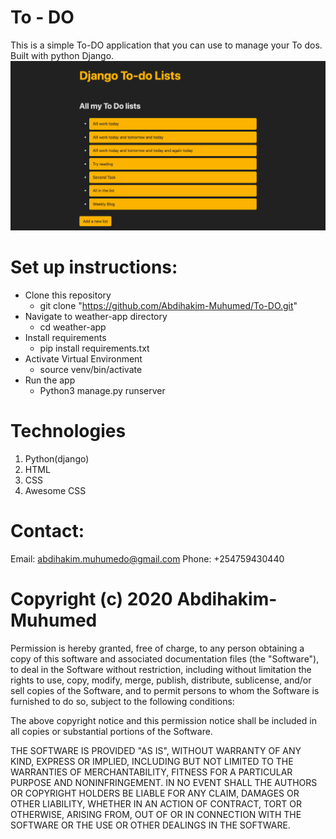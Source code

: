 # To - DO
This is a simple To-DO application that you can use to manage your To dos. Built with python Django.
![Preview](images/To-Do.png)
# Set up instructions:
- Clone this repository
    - git clone "https://github.com/Abdihakim-Muhumed/To-DO.git"
- Navigate to weather-app directory
    - cd weather-app
- Install requirements
    - pip install requirements.txt
- Activate Virtual Environment
    - source venv/bin/activate
- Run the app
    - Python3 manage.py runserver

# Technologies
 1. Python(django)
 2. HTML
 3. CSS
 4. Awesome CSS
 # Contact:

 Email: abdihakim.muhumedo@gmail.com 
 Phone: +254759430440

 # Copyright (c) 2020 Abdihakim-Muhumed

 Permission is hereby granted, free of charge, to any person obtaining a copy of this software and associated documentation files (the "Software"), to deal in the Software without restriction, including without limitation the rights to use, copy, modify, merge, publish, distribute, sublicense, and/or sell copies of the Software, and to permit persons to whom the Software is furnished to do so, subject to the following conditions:

The above copyright notice and this permission notice shall be included in all copies or substantial portions of the Software.

THE SOFTWARE IS PROVIDED "AS IS", WITHOUT WARRANTY OF ANY KIND, EXPRESS OR IMPLIED, INCLUDING BUT NOT LIMITED TO THE WARRANTIES OF MERCHANTABILITY, FITNESS FOR A PARTICULAR PURPOSE AND NONINFRINGEMENT. IN NO EVENT SHALL THE AUTHORS OR COPYRIGHT HOLDERS BE LIABLE FOR ANY CLAIM, DAMAGES OR OTHER LIABILITY, WHETHER IN AN ACTION OF CONTRACT, TORT OR OTHERWISE, ARISING FROM, OUT OF OR IN CONNECTION WITH THE SOFTWARE OR THE USE OR OTHER DEALINGS IN THE SOFTWARE.

